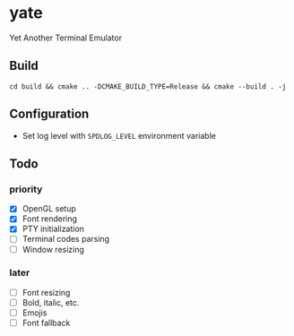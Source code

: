 # yate

Yet Another Terminal Emulator

## Build

`cd build && cmake .. -DCMAKE_BUILD_TYPE=Release && cmake --build . -j`

## Configuration

- Set log level with `SPDLOG_LEVEL` environment variable

## Todo

### priority

- [x] OpenGL setup
- [x] Font rendering
- [x] PTY initialization
- [ ] Terminal codes parsing
- [ ] Window resizing

### later

- [ ] Font resizing
- [ ] Bold, italic, etc.
- [ ] Emojis
- [ ] Font fallback
